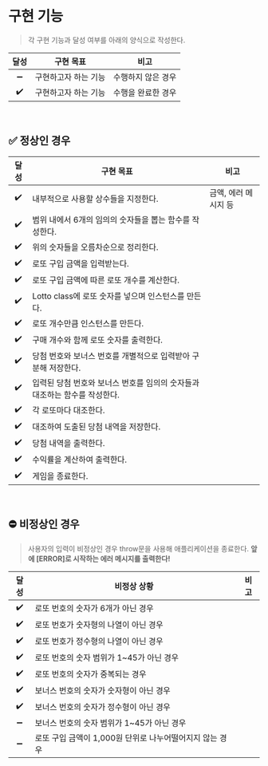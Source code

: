 # 구현 기능

> 각 구현 기능과 달성 여부를 아래의 양식으로 작성한다.

|달성|구현 목표|비고|
|:---:|---|---|
|:heavy_minus_sign:|구현하고자 하는 기능|수행하지 않은 경우|
|:heavy_check_mark:|구현하고자 하는 기능|수행을 완료한 경우|

<br>

## :white_check_mark: 정상인 경우

|달성|구현 목표|비고|
|:---:|---|---|
|:heavy_check_mark:|내부적으로 사용할 상수들을 지정한다.|금액, 에러 메시지 등|
|:heavy_check_mark:|범위 내에서 6개의 임의의 숫자들을 뽑는 함수를 작성한다.||
|:heavy_check_mark:|위의 숫자들을 오름차순으로 정리한다.||
|:heavy_check_mark:|로또 구입 금액을 입력받는다.||
|:heavy_check_mark:|로또 구입 금액에 따른 로또 개수를 계산한다.||
|:heavy_check_mark:|Lotto class에 로또 숫자를 넣으며 인스턴스를 만든다.||
|:heavy_check_mark:|로또 개수만큼 인스턴스를 만든다.||
|:heavy_check_mark:|구매 개수와 함께 로또 숫자를 출력한다.||
|:heavy_check_mark:|당첨 번호와 보너스 번호를 개별적으로 입력받아 구분해 저장한다.||
|:heavy_check_mark:|입력된 당첨 번호와 보너스 번호를 임의의 숫자들과 대조하는 함수를 작성한다.||
|:heavy_check_mark:|각 로또마다 대조한다.||
|:heavy_check_mark:|대조하여 도출된 당첨 내역을 저장한다.||
|:heavy_check_mark:|당첨 내역을 출력한다.||
|:heavy_check_mark:|수익률을 계산하여 출력한다.||
|:heavy_check_mark:|게임을 종료한다.||

<br>

## :no_entry: 비정상인 경우

> 사용자의 입력이 비정상인 경우 throw문을 사용해 애플리케이션을 종료한다.
> **앞에 [ERROR]로 시작하는 에러 메시지를 출력한다!**

|달성|비정상 상황|비고|
|:---:|---|---|
|:heavy_check_mark:|로또 번호의 숫자가 6개가 아닌 경우||
|:heavy_check_mark:|로또 번호가 숫자형의 나열이 아닌 경우||
|:heavy_check_mark:|로또 번호가 정수형의 나열이 아닌 경우||
|:heavy_check_mark:|로또 번호의 숫자 범위가 1~45가 아닌 경우||
|:heavy_check_mark:|로또 번호의 숫자가 중복되는 경우||
|:heavy_check_mark:|보너스 번호의 숫자가 숫자형이 아닌 경우||
|:heavy_check_mark:|보너스 번호의 숫자가 정수형이 아닌 경우||
|:heavy_minus_sign:|보너스 번호의 숫자 범위가 1~45가 아닌 경우||
|:heavy_minus_sign:|로또 구입 금액이 1,000원 단위로 나누어떨어지지 않는 경우||



